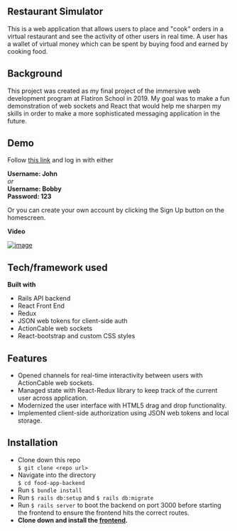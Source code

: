 ## Restaurant Simulator

This is a web application that allows users to place and "cook" orders in a virtual restaurant and see the activity of other users in real time. A user has a wallet of virtual money which can be spent by buying food and earned by cooking food.

## Background
This project was created as my final project of the immersive web development program at Flatiron School in 2019. My goal was to make a fun demonstration of web sockets and React that would help me sharpen my skills in order to make a more sophisticated messaging application in the future.

## Demo
Follow [this link](https://floating-spire-37575.herokuapp.com/kitchen)
and log in with either

**Username: John** <br /> *or* <br />
**Username: Bobby** <br />
**Password: 123**

Or you can create your own account by clicking the Sign Up button on the homescreen.

**Video**

<a href="https://youtu.be/BtOOo7d7Sc4" target="_blank">![image](https://user-images.githubusercontent.com/19267312/60128235-254d7a80-9760-11e9-8e7c-a2105680d788.png)
</a>

## Tech/framework used

<b>Built with</b>
* Rails API backend
* React Front End
* Redux
* JSON web tokens for client-side auth
* ActionCable web sockets
* React-bootstrap and custom CSS styles

## Features
* Opened channels for real-time interactivity between users with ActionCable web sockets.
* Managed state with React-Redux library to keep track of the current user across application.
* Modernized the user interface with HTML5 drag and drop functionality.
* Implemented client-side authorization using JSON web tokens and local storage.

## Installation
* Clone down this repo <br /> `$ git clone <repo url>`
* Navigate into the directory <br /> `$ cd food-app-backend`
* Run `$ bundle install`
* Run `$ rails db:setup` and `$ rails db:migrate`
* Run `$ rails server` to boot the backend on port 3000 before starting the frontend to ensure the frontend hits the correct routes.
* **Clone down and install the [frontend](https://github.com/J-Agens/food-app-frontend#installation).**
